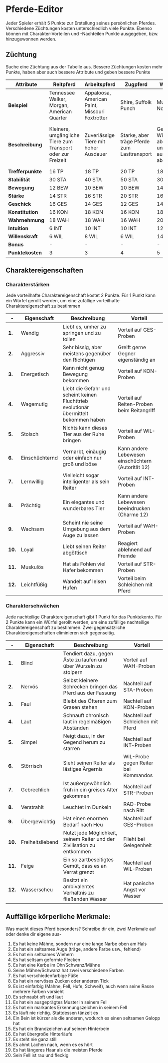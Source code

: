 # Pferde-Editor

Jeder Spieler erhält 5 Punkte zur Erstellung seines persönlichen Pferdes. Verschiedene Züchtungen kosten unterschiedlich viele Punkte. Ebenso können mit Charakter-Vorteilen und -Nachteilen Punkte ausgegeben, bzw. hinzugewonnen werden.

## Züchtung

Suche eine Züchtung aus der Tabelle aus. Bessere Züchtungen kosten mehr Punkte, haben aber auch bessere Attribute und geben bessere Punkte

| Attribute | Reitpferd | Arbeitspferd  | Zugpferd  | Wildpferd  | Rennpferd  |  Schlachtross  | 
|----------|----------|----------|----------|----------|----------|----------|
| **Beispiel** | Tennessee Walker, Morgan, American Quarter | Appaloosa, American Paint, Missouri Foxtrotter | Shire, Suffolk Punch | Mustang, Nokota | Vollblut, American Standardbred | Andalusier, Ardenner |
| **Beschreibung** | Kleinere, umgängliche Tiere zum Transport oder zur Freizeit | Zuverlässige Tiere mit hoher Ausdauer | Starke, aber träge Pferde zum Lasttransport | Gezähmte Wildpferde, abgehärtet und ausdauernd, aber stur | Elegante, schlanke Tiere, schnell, aber mit mangelhafter Ausdauer | Starke und furchtlose Tiere, für das Schlachtfeld gezüchtet |
| **Trefferpunkte** | 16 TP | 18 TP | 20 TP | 18 TP | 16 TP | 20 TP |
| **Stabilität** | 30 STA | 40 STA | 50 STA | 30 STA | 30 STA | 60 STA |
| **Bewegung** | 12 BEW | 10 BEW | 10 BEW | 14 BEW | 16 BEW | 12 BEW |
| **Stärke** | 14 STR | 16 STR | 20 STR | 16 STR | 16 STR | 18 STR |
| **Geschick** | 16 GES | 14 GES | 12 GES | 14 GES | 16 GES | 12 GES|
| **Konstitution** | 16 KON | 18 KON | 16 KON | 18 KON | 14 KON | 18 KON |
| **Wahrnehmung** | 18 WAH | 18 WAH | 16 WAH | 20 WAH | 18 WAH | 14 WAH |
| **Intuition** | 6 INT | 10 INT | 10 INT | 12 INT | 6 INT | 10 INT |
| **Willenskraft** | 6 WIL | 8 WIL | 6 WIL | 14 WIL | 10 WIL | 12 WIL |
| **Bonus** | - | - | - | - | - | - |
| **Punktekosten** | 3 | 3 | 4 | 5 | 6 | 7 |

## Charaktereigenschaften

### Charakterstärken

Jede vorteilhafte Charaktereigenschaft kostet 2 Punkte. Für 1 Punkt kann ein Würfel gerollt werden, um eine zufällige vorteilhafte Charaktereigenschaft zu bestimmen

| - | Eigenschaft | Beschreibung | Vorteil | 
|----------|----------|----------|----------|
| **1.** | Wendig | Liebt es, umher zu springen und zu tollen | Vorteil auf GES-Proben |
| **2.** | Aggressiv | Sehr bissig, aber meistens gegenüber den Richtigen | Greift gerne Gegner eigenständig an  |
| **3.** | Energetisch | Kann nicht genug Bewegung bekommen | Vorteil auf KON-Proben |
| **4.** | Wagemutig | Liebt die Gefahr und scheint keinen Fluchttrieb evolutionär übermittelt bekommen haben | Vorteil auf Reiten-Proben beim Reitangriff |
| **5.** | Stoisch | Nichts kann dieses Tier aus der Ruhe bringen | Vorteil auf WIL-Proben |
| **6.** | Einschüchternd | Vernarbt, einäugig oder einfach nur groß und böse | Kann andere Lebewesen einschüchtern (Autorität 12) |
| **7.** | Lernwillig | Vielleicht sogar intelligenter als sein Reiter | Vorteil auf INT-Proben |
| **8.** | Prächtig | Ein elegantes und wunderbares Tier | Kann andere Lebewesen beeindrucken (Charme 12) |
| **9.** | Wachsam | Scheint nie seine Umgebung aus dem Auge zu lassen | Vorteil auf WAH-Proben |
| **10.** | Loyal | Liebt seinen Reiter abgöttisch | Reagiert ablehnend auf Fremde |
| **11.** | Muskulös | Hat als Fohlen viel Hafer bekommen | Vorteil auf STR-Proben |
| **12.** | Leichtfüßig | Wandelt auf leisen Hufen | Vorteil beim Schleichen mit Pferd |

### Charakterschwächen

Jede nachteilige Charaktereigenschaft gibt 1 Punkt für das Punktekonto. Für 2 Punkte kann ein Würfel gerollt werden, um eine zufällige nachteilige Charaktereigenschaft zu bestimmen. Zwei gegensätzliche Charaktereigenschaften eliminieren sich gegenseitig.

| - | Eigenschaft | Beschreibung | Vorteil | 
|----------|----------|----------|----------|
| **1.** | Blind | Tendiert dazu, gegen Äste zu laufen und über Wurzeln zu stolpern  | Vorteil auf WAH-Proben |
| **2.** | Nervös | Selbst kleinere Schrecken bringen das Pferd aus der Fassung  | Nachteil auf STA-Proben  |
| **3.** | Faul | Bleibt des Öfteren zum Grasen stehen | Nachteil auf KON-Proben |
| **4.** | Laut | Schnauft chronisch laut in regelmäßigen Abständen | Nachteil auf Schleichen mit Pferd |
| **5.** | Simpel | Neigt dazu, in der Gegend herum zu starren | Nachteil auf INT-Proben |
| **6.** | Störrisch | Sieht seinen Reiter als lästiges Ärgernis  | WIL-Probe gegen Reiter bei Kommandos |
| **7.** | Gebrechlich | Ist außergewöhnlich früh in ein greises Alter gekommen | Nachteil auf STR-Proben |
| **8.** | Verstrahlt | Leuchtet im Dunkeln | RAD-Probe nach Ritt |
| **9.** | Übergewichtig | Hat einen enormen Bedarf nach Heu  | Nachteil auf GES-Proben |
| **10.** | Freiheitsliebend | Nutzt jede Möglichkeit, seinem Reiter und der Zivilisation zu entkommen | Flieht bei Gelegenheit |
| **11.** | Feige | Ein so zartbeseitigtes Gemüt, dass es an Verrat grenzt  | Nachteil auf WIL-Proben |
| **12.** | Wasserscheu | Besitzt ein ambivalentes Verhältnis zu fließenden Wasser | Hat panische Angst vor Wasser |

## Auffällige körperliche Merkmale:

Was macht dieses Pferd besonders? Schreibe dir ein, zwei Merkmale auf oder denke dir eigene aus-

1.  Es hat keine Mähne, sondern nur eine lange Narbe oben am Hals
2.  Es hat ein seltsames Auge (träge, andere Farbe usw., fehlend)
3.  Es hat ein seltsames Wiehern
4.  Es hat seltsam geformte Flecken
5.  Es hat eine Kerbe im Ohr/Schwanz/Mähne
6.	Seine Mähne/Schwanz hat zwei verschiedene Farben
7.	Es hat verschiedenfarbige Füße
8.	Es hat ein nervöses Zucken oder anderen Tick
9.	Es ist einfarbig (Mähne, Fell, Hufe, Schweif), auch wenn seine Rasse mehrere Farben vorsieht
10.	Es schnaubt oft und laut
11.	Es hat ein ausgeprägtes Muster in seinem Fell
12.	Es hat ein markantes Erkennungszeichen in seinem Fell
13.	Es läuft nie richtig. Stattdessen tänzelt es
14.	Ein Bein ist kürzer als die anderen, wodurch es einen seltsamen Galopp hat
15.	Es hat ein Brandzeichen auf seinem Hinterbein
16.	Es hat übergroße Hinterläufe
17.	Es steht nie ganz still
18.	Es ahmt Lachen nach, wenn es es hört
19.	Es hat längeres Haar als die meisten Pferde
20.	Sein Fell ist rau und fleckig
